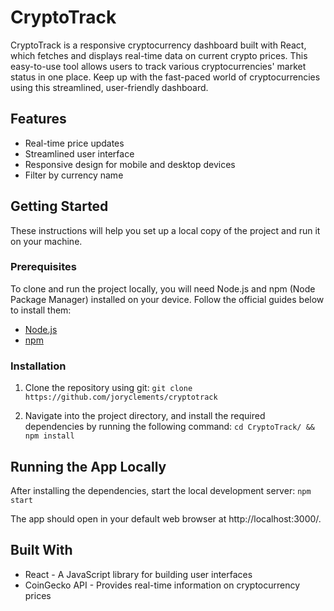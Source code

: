 # CryptoTrack

CryptoTrack is a responsive cryptocurrency dashboard built with React, which fetches and displays real-time data on current crypto prices. This easy-to-use tool allows users to track various cryptocurrencies' market status in one place. Keep up with the fast-paced world of cryptocurrencies using this streamlined, user-friendly dashboard.

## Features

- Real-time price updates
- Streamlined user interface
- Responsive design for mobile and desktop devices
- Filter by currency name

## Getting Started

These instructions will help you set up a local copy of the project and run it on your machine.

### Prerequisites

To clone and run the project locally, you will need Node.js and npm (Node Package Manager) installed on your device. Follow the official guides below to install them:

- [Node.js](https://nodejs.org/en/download/)
- [npm](https://www.npmjs.com/get-npm)

### Installation
1. Clone the repository using git:
`git clone https://github.com/joryclements/cryptotrack`

2. Navigate into the project directory, and install the required dependencies by running the following command: `cd CryptoTrack/ && npm install`

## Running the App Locally

After installing the dependencies, start the local development server: `npm start`

The app should open in your default web browser at http://localhost:3000/.

## Built With
* React - A JavaScript library for building user interfaces
* CoinGecko API - Provides real-time information on cryptocurrency prices
